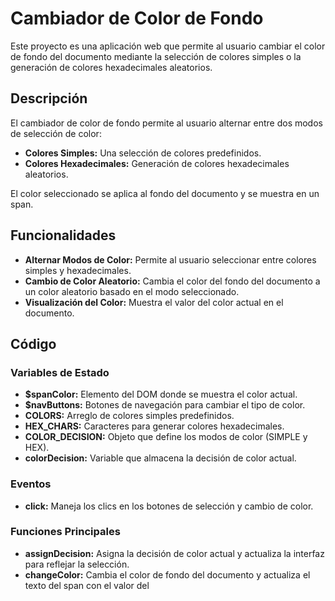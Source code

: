 # Cambiador de Color de Fondo

Este proyecto es una aplicación web que permite al usuario cambiar el color de fondo del documento mediante la selección de colores simples o la generación de colores hexadecimales aleatorios.

## Descripción

El cambiador de color de fondo permite al usuario alternar entre dos modos de selección de color:

- **Colores Simples:** Una selección de colores predefinidos.
- **Colores Hexadecimales:** Generación de colores hexadecimales aleatorios.

El color seleccionado se aplica al fondo del documento y se muestra en un span.

## Funcionalidades

- **Alternar Modos de Color:** Permite al usuario seleccionar entre colores simples y hexadecimales.
- **Cambio de Color Aleatorio:** Cambia el color del fondo del documento a un color aleatorio basado en el modo seleccionado.
- **Visualización del Color:** Muestra el valor del color actual en el documento.

## Código

### Variables de Estado

- **$spanColor:** Elemento del DOM donde se muestra el color actual.
- **$navButtons:** Botones de navegación para cambiar el tipo de color.
- **COLORS:** Arreglo de colores simples predefinidos.
- **HEX_CHARS:** Caracteres para generar colores hexadecimales.
- **COLOR_DECISION:** Objeto que define los modos de color (SIMPLE y HEX).
- **colorDecision:** Variable que almacena la decisión de color actual.

### Eventos

- **click:** Maneja los clics en los botones de selección y cambio de color.

### Funciones Principales

- **assignDecision:** Asigna la decisión de color actual y actualiza la interfaz para reflejar la selección.
- **changeColor:** Cambia el color de fondo del documento y actualiza el texto del span con el valor del

